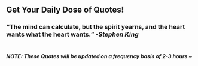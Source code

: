 ## Get Your Daily Dose of Quotes!
### <q>The mind can calculate, but the spirit yearns, and the heart wants what the heart wants.</q> -<em>Stephen King</em> <br><br>
##### NOTE: These Quotes will be updated on a frequency basis of 2-3 hours ~
